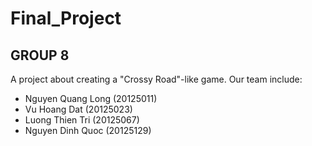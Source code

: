 # Final_Project

## GROUP 8

A project about creating a "Crossy Road"-like game. Our team include:

* Nguyen Quang Long (20125011)
* Vu Hoang Dat (20125023)
* Luong Thien Tri (20125067)
* Nguyen Dinh Quoc (20125129)

